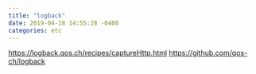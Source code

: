 ```yaml
---
title: "logback"
date: 2019-04-18 14:55:28 -0400
categories: etc
---
```


https://logback.qos.ch/recipes/captureHttp.html
https://github.com/qos-ch/logback